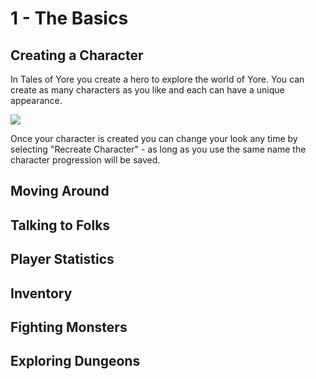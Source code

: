 # 1 - The Basics
## Creating a Character
In Tales of Yore you create a hero to explore the world of Yore. You can create as many characters as you like and each can have a unique appearance. 

![]({{DOC_PATH}}14f5df12bbf0d14863133388521975ed.png)

Once your character is created you can change your look any time by selecting "Recreate Character" - as long as you use the same name the character progression will be saved.

## Moving Around

## Talking to Folks

## Player Statistics

## Inventory

## Fighting Monsters

## Exploring Dungeons

